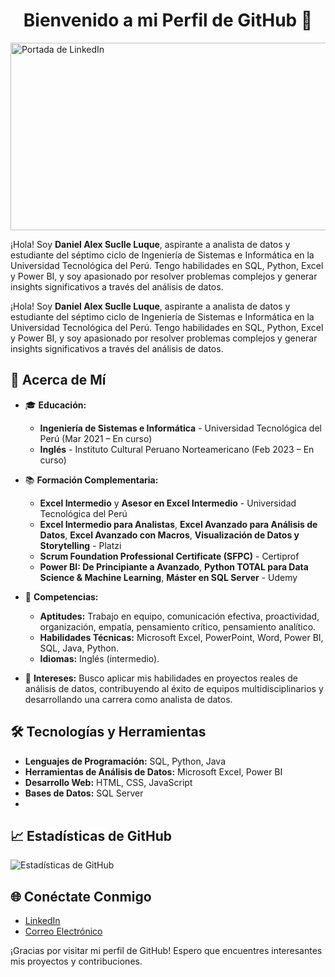 <div align="center">
  <h1 align="center">Bienvenido a mi Perfil de GitHub 👋</h1>
</div>

<img src="https://i.ibb.co/PGjjTCj/your-image-name.jpg" alt="Portada de LinkedIn" width="1000" height="300">


¡Hola! Soy **Daniel Alex Suclle Luque**, aspirante a analista de datos y estudiante del séptimo ciclo de Ingeniería de Sistemas e Informática en la Universidad Tecnológica del Perú. Tengo habilidades en SQL, Python, Excel y Power BI, y soy apasionado por resolver problemas complejos y generar insights significativos a través del análisis de datos.


¡Hola! Soy **Daniel Alex Suclle Luque**, aspirante a analista de datos y estudiante del séptimo ciclo de Ingeniería de Sistemas e Informática en la Universidad Tecnológica del Perú. Tengo habilidades en SQL, Python, Excel y Power BI, y soy apasionado por resolver problemas complejos y generar insights significativos a través del análisis de datos.

## 🌟 Acerca de Mí
- 🎓 **Educación:**
  - **Ingeniería de Sistemas e Informática** - Universidad Tecnológica del Perú (Mar 2021 – En curso)
  - **Inglés** - Instituto Cultural Peruano Norteamericano (Feb 2023 – En curso)

- 📚 **Formación Complementaria:**
  - **Excel Intermedio** y **Asesor en Excel Intermedio** - Universidad Tecnológica del Perú
  - **Excel Intermedio para Analistas**, **Excel Avanzado para Análisis de Datos**, **Excel Avanzado con Macros**, **Visualización de Datos y Storytelling** - Platzi
  - **Scrum Foundation Professional Certificate (SFPC)** - Certiprof
  - **Power BI: De Principiante a Avanzado**, **Python TOTAL para Data Science & Machine Learning**, **Máster en SQL Server** - Udemy

- 💼 **Competencias:**
  - **Aptitudes:** Trabajo en equipo, comunicación efectiva, proactividad, organización, empatía, pensamiento crítico, pensamiento analítico.
  - **Habilidades Técnicas:** Microsoft Excel, PowerPoint, Word, Power BI, SQL, Java, Python.
  - **Idiomas:** Inglés (intermedio).

- 💬 **Intereses:** Busco aplicar mis habilidades en proyectos reales de análisis de datos, contribuyendo al éxito de equipos multidisciplinarios y desarrollando una carrera como analista de datos.

## 🛠️ Tecnologías y Herramientas
- **Lenguajes de Programación:** SQL, Python, Java
- **Herramientas de Análisis de Datos:** Microsoft Excel, Power BI
- **Desarrollo Web:** HTML, CSS, JavaScript
- **Bases de Datos:** SQL Server
- 
## 📈 Estadísticas de GitHub
![Estadísticas de GitHub](https://github-readme-stats.vercel.app/api?username=Dataniel31&show_icons=true&theme=radical)

## 🌐 Conéctate Conmigo
- [LinkedIn](https://www.linkedin.com/in/alexsuclle/)
- [Correo Electrónico](mailto:alexdspe02@gmail.com)

¡Gracias por visitar mi perfil de GitHub! Espero que encuentres interesantes mis proyectos y contribuciones.
